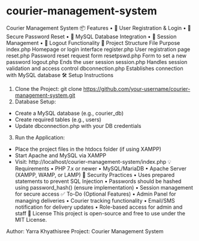 # courier-management-system
Courier Management System
📦 Features
•	🚚 User Registration & Login
•	🔐 Secure Password Reset
•	💾 MySQL Database Integration
•	📘 Session Management
•	🚪 Logout Functionality
📁 Project Structure
File	Purpose
index.php	Homepage or login interface
register.php	User registration page
reset.php	Password reset request form
resetpswd.php	Form to set a new password
logout.php	Ends the user session
session.php	Handles session validation and access control
dbconnection.php	Establishes connection with MySQL database
🛠️ Setup Instructions
1.	Clone the Project:
  git clone https://github.com/your-username/courier-management-system.git
2.	Database Setup:
  - Create a MySQL database (e.g., courier_db)
  - Create required tables (e.g., users)
  - Update dbconnection.php with your DB credentials
3.	Run the Application:
  - Place the project files in the htdocs folder (if using XAMPP)
  - Start Apache and MySQL via XAMPP
  - Visit: http://localhost/courier-management-system/index.php
💡 Requirements
•	PHP 7.x or newer
•	MySQL/MariaDB
•	Apache Server (XAMPP, WAMP, or LAMP)
🔐 Security Practices
•	Uses prepared statements to prevent SQL Injection
•	Passwords should be hashed using password_hash() (ensure implementation)
•	Session management for secure access
✅ To-Do (Optional Features)
•	Admin Panel for managing deliveries
•	Courier tracking functionality
•	Email/SMS notification for delivery updates
•	Role-based access for admin and staff
📄 License
This project is open-source and free to use under the MIT License.

Author: Yarra Khyathisree
Project: Courier Management System
